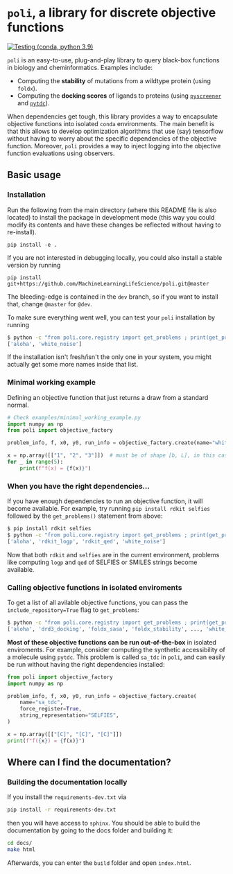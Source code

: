 # `poli`, a library for discrete objective functions

[![Testing (conda, python 3.9)](https://github.com/MachineLearningLifeScience/poli/actions/workflows/python-tox-testing-including-conda.yml/badge.svg)](https://github.com/MachineLearningLifeScience/poli/actions/workflows/python-tox-testing-including-conda.yml)

`poli` is an easy-to-use, plug-and-play library to query black-box functions in biology and cheminformatics. Examples include:
- Computing the **stability** of mutations from a wildtype protein (using `foldx`).
- Computing the **docking scores** of ligands to proteins (using [`pyscreener`](https://github.com/coleygroup/pyscreener) and [`pytdc`](https://tdcommons.ai/functions/oracles/)).

When dependencies get tough, this library provides a way to encapsulate objective functions into isolated `conda` environments. The main benefit is that this allows to develop optimization algorithms that use (say) tensorflow without having to worry about the specific dependencies of the objective function. Moreover, `poli` provides a way to inject logging into the objective function evaluations using observers.

## Basic usage

### Installation

Run the following from the main directory (where this README file is also located) to install the package in development mode (this way you could modify its contents and have these changes be reflected without having to re-install).
```
pip install -e .
```

If you are not interested in debugging locally, you could also install a stable version by running
```
pip install git+https://github.com/MachineLearningLifeScience/poli.git@master
```

The bleeding-edge is contained in the `dev` branch, so if you want to install that, change `@master` for `@dev`.

To make sure everything went well, you can test your `poli` installation by running

```bash
$ python -c "from poli.core.registry import get_problems ; print(get_problems())"
['aloha', 'white_noise']
```

If the installation isn't fresh/isn't the only one in your system, you might actually get some more names inside that list.

### Minimal working example
Defining an objective function that just returns a draw from a standard normal.
```python
# Check examples/minimal_working_example.py
import numpy as np
from poli import objective_factory

problem_info, f, x0, y0, run_info = objective_factory.create(name="white_noise")

x = np.array([["1", "2", "3"]])  # must be of shape [b, L], in this case [1, 3].
for _ in range(5):
    print(f"f(x) = {f(x)}")

```

### When you have the right dependencies...

If you have enough dependencies to run an objective function, it will become available. For example, try running `pip install rdkit selfies` followed by the `get_problems()` statement from above:

```bash
$ pip install rdkit selfies
$ python -c "from poli.core.registry import get_problems ; print(get_problems())"
['aloha', 'rdkit_logp', 'rdkit_qed', 'white_noise']
```

Now that both `rdkit` and `selfies` are in the current environment, problems like computing `logp` and `qed` of SELFIES or SMILES strings become available.

### Calling objective functions in isolated enviroments

To get a list of all avilable objective functions, you can pass the `include_repository=True` flag to `get_problems`:

```bash
$ python -c "from poli.core.registry import get_problems ; print(get_problems(include_repository=True))"
['aloha', 'drd3_docking', 'foldx_sasa', 'foldx_stability', ..., 'white_noise']
```

**Most of these objective functions can be run out-of-the-box** in isolated enviroments. For example, consider computing the synthetic accessibility of a molecule using `pytdc`. This problem is called `sa_tdc` in `poli`, and can easily be run without having the right dependencies installed:

```python
from poli import objective_factory
import numpy as np

problem_info, f, x0, y0, run_info = objective_factory.create(
    name="sa_tdc",
    force_register=True,
    string_representation="SELFIES",
)

x = np.array([["[C]", "[C]", "[C]"]])
print(f"f({x}) = {f(x)}")

```

## Where can I find the documentation?



### Building the documentation locally

If you install the `requirements-dev.txt` via

```bash
pip install -r requirements-dev.txt
```

then you will have access to `sphinx`. You should be able to build the documentation by going to the docs folder and building it:

```bash
cd docs/
make html
```

Afterwards, you can enter the `build` folder and open `index.html`.
